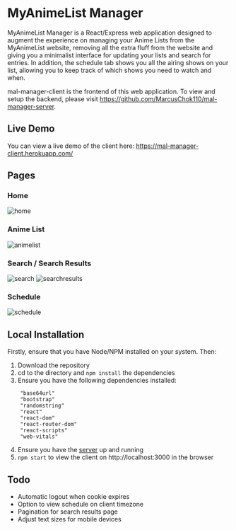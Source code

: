 # MyAnimeList Manager

MyAnimeList Manager is a React/Express web application designed to augment the experience on managing your Anime Lists from the MyAnimeList website, removing all the extra fluff from the website and giving you a minimalist interface for updating your lists and search for entries. In addition, the schedule tab shows you all the airing shows on your list, allowing you to keep track of which shows you need to watch and when.

mal-manager-client is the frontend of this web application. To view and setup the backend, please visit https://github.com/MarcusChok110/mal-manager-server.

## Live Demo

You can view a live demo of the client here: https://mal-manager-client.herokuapp.com/

## Pages

### Home

![home](https://i.imgur.com/WflLpMy.png)

### Anime List

![animelist](https://i.imgur.com/cAGjlyh.png)

### Search / Search Results

![search](https://i.imgur.com/x9uKLi0.png)
![searchresults](https://i.imgur.com/Tkhh1oS.png)

### Schedule

![schedule](https://i.imgur.com/vcCIfSI.png)

## Local Installation

Firstly, ensure that you have Node/NPM installed on your system. Then:

1. Download the repository
2. cd to the directory and `npm install` the dependencies
3. Ensure you have the following dependencies installed:

```
    "base64url"
    "bootstrap"
    "randomstring"
    "react"
    "react-dom"
    "react-router-dom"
    "react-scripts"
    "web-vitals"
```

4. Ensure you have the [server](https://github.com/MarcusChok110/mal-manager-server) up and running
5. `npm start` to view the client on http://localhost:3000 in the browser

## Todo

- Automatic logout when cookie expires
- Option to view schedule on client timezone
- Pagination for search results page
- Adjust text sizes for mobile devices
